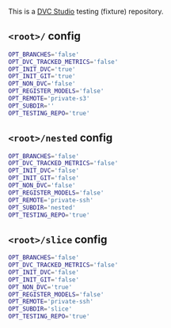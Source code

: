 This is a [DVC Studio](https://studio.iterative.ai) testing (fixture) repository.

## `<root>/` config

```bash
OPT_BRANCHES='false'
OPT_DVC_TRACKED_METRICS='false'
OPT_INIT_DVC='true'
OPT_INIT_GIT='true'
OPT_NON_DVC='false'
OPT_REGISTER_MODELS='false'
OPT_REMOTE='private-s3'
OPT_SUBDIR=''
OPT_TESTING_REPO='true'
```

## `<root>/nested` config

```bash
OPT_BRANCHES='false'
OPT_DVC_TRACKED_METRICS='false'
OPT_INIT_DVC='false'
OPT_INIT_GIT='false'
OPT_NON_DVC='false'
OPT_REGISTER_MODELS='false'
OPT_REMOTE='private-ssh'
OPT_SUBDIR='nested'
OPT_TESTING_REPO='true'
```

## `<root>/slice` config

```bash
OPT_BRANCHES='false'
OPT_DVC_TRACKED_METRICS='false'
OPT_INIT_DVC='false'
OPT_INIT_GIT='false'
OPT_NON_DVC='true'
OPT_REGISTER_MODELS='false'
OPT_REMOTE='private-ssh'
OPT_SUBDIR='slice'
OPT_TESTING_REPO='true'
```
